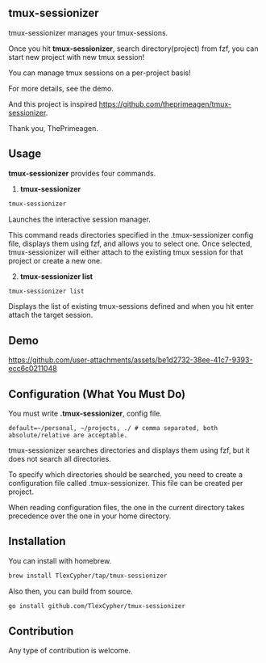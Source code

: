 ## tmux-sessionizer
tmux-sessionizer manages your tmux-sessions.

Once you hit **tmux-sessionizer**, search directory(project) from fzf, you can start new project with new tmux session!

You can manage tmux sessions on a per-project basis!

For more details, see the demo.

And this project is inspired https://github.com/theprimeagen/tmux-sessionizer.

Thank you, ThePrimeagen.

## Usage
**tmux-sessionizer** provides four commands.
1. **tmux-sessionizer**

```bash
tmux-sessionizer
```
Launches the interactive session manager.

This command reads directories specified in the .tmux-sessionizer config file, displays them using fzf, and allows you to select one.
Once selected, tmux-sessionizer will either attach to the existing tmux session for that project or create a new one.

2. **tmux-sessionizer list**
```bash
tmux-sessionizer list
```
Displays the list of existing tmux-sessions defined and when you hit enter attach the target session.

## Demo

https://github.com/user-attachments/assets/be1d2732-38ee-41c7-9393-ecc6c0211048

## Configuration (What You Must Do)
You must write **.tmux-sessionizer**, config file.
```text
default=~/personal, ~/projects, ./ # comma separated, both absolute/relative are acceptable.
```

tmux-sessionizer searches directories and displays them using fzf, but it does not search all directories.

To specify which directories should be searched, you need to create a configuration file called .tmux-sessionizer.
This file can be created per project.

When reading configuration files, the one in the current directory takes precedence over the one in your home directory.

## Installation
You can install with homebrew.
```bash
brew install TlexCypher/tap/tmux-sessionizer
```
Also then, you can build from source.
```bash
go install github.com/TlexCypher/tmux-sessionizer
```

## Contribution
Any type of contribution is welcome.
